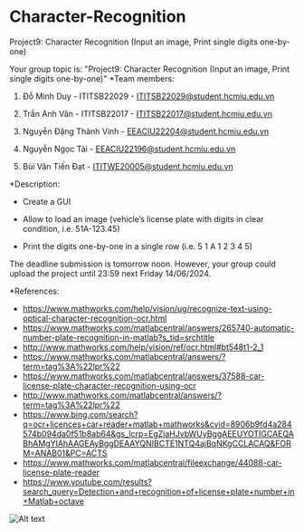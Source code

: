 # Character-Recognition
Project9: Character Recognition (Input an image, Print single digits one-by-one)

Your group topic is: "Project9: Character Recognition (Input an image, Print single digits one-by-one)"
*Team members:
1.    Đỗ Minh Duy - ITITSB22029 - ITITSB22029@student.hcmiu.edu.vn

2.    Trần Anh Văn - ITITSB22017 - ITITSB22017@student.hcmiu.edu.vn

3.    Nguyễn Đặng Thành Vinh - EEACIU22204@student.hcmiu.edu.vn

4.    Nguyễn Ngọc Tài - EEACIU22196@student.hcmiu.edu.vn

5.    Bùi Văn Tiến Đạt - ITITWE20005@student.hcmiu.edu.vn

*Description:
- Create a GUI

- Allow to load an image (vehicle’s license plate with digits in clear condition, i.e. 51A-123.45)

- Print the digits one-by-one in a single row (i.e. 5 1 A 1 2 3 4 5)

The deadline submission is tomorrow noon. However, your group could upload the project until 23:59 next Friday 14/06/2024.

*References:
- https://www.mathworks.com/help/vision/ug/recognize-text-using-optical-character-recognition-ocr.html
- https://www.mathworks.com/matlabcentral/answers/265740-automatic-number-plate-recognition-in-matlab?s_tid=srchtitle
- http://www.mathworks.com/help/vision/ref/ocr.html#bt548t1-2_1
- https://www.mathworks.com/matlabcentral/answers/?term=tag%3A%22lpr%22
- https://www.mathworks.com/matlabcentral/answers/37588-car-license-plate-character-recognition-using-ocr
- http://www.mathworks.com/matlabcentral/answers/?term=tag%3A%22lpr%22
- https://www.bing.com/search?q=ocr+licences+car+reader+matlab+mathworks&cvid=8906b9fd4a284574b094da0f51b8ab64&gs_lcrp=EgZjaHJvbWUyBggAEEUYOTIGCAEQABhAMgYIAhAAGEAyBggDEAAYQNIBCTE1NTQ4ajBqNKgCCLACAQ&FORM=ANAB01&PC=ACTS
- https://www.mathworks.com/matlabcentral/fileexchange/44088-car-license-plate-reader
- https://www.youtube.com/results?search_query=Detection+and+recognition+of+license+plate+number+in+Matlab+octave

![Alt text](/../main/minhhoa.png?raw=true "minhhoa")


